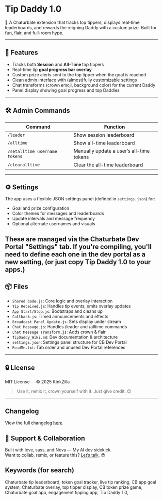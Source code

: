 # Tip Daddy 1.0

👑 A Chaturbate extension that tracks top tippers, displays real-time leaderboards, 
and rewards the reigning Daddy with a custom prize. Built for fun, flair, and full-room hype.

---

## 🚀 Features

- Tracks both **Session** and **All-Time** top tippers
- Real-time tip **goal progress bar overlay**
- Custom prize alerts sent to the top tipper when the goal is reached
- Clean admin interface with (almost)fully customizable settings
- Chat transforms (crown emoji, background color) for the current Daddy
- Panel display showing goal progress and top Daddies

---

## 🛠 Admin Commands

| Command | Function |
|--------|----------|
| `/leader` | Show session leaderboard |
| `/alltime` | Show all-time leaderboard |
| `/setalltime username tokens` | Manually update a user’s all-time tokens |
| `/clearalltime` | Clear the all-time leaderboard |

---

## ⚙️ Settings

The app uses a flexible JSON settings panel (defined in `settings.json`) for:

- Goal and prize configuration
- Color themes for messages and leaderboards
- Update intervals and message frequency
- Optional alternate usernames and visuals

These are managed via the Chaturbate Dev Portal "Settings" tab.
If you're compiling, you'll need to define each one in the dev portal as
a new setting, (or just copy Tip Daddy 1.0 to your apps.)
---

## 📦 Files

- `Shared Code.js`: Core logic and overlay interaction
- `Tip Received.js`: Handles tip events, emits overlay updates
- `App Start/Stop.js`: Bootstraps and cleans up
- `Callback.js`: Timed announcements and effects
- `Broadcast Panel Update.js`: Sets display under stream
- `Chat Message.js`: Handles /leader and /alltime commands
- `Chat Message Transform.js`: Adds crown & flair
- `TipDaddy_Wiki.md`: Dev documentation & architecture
- `settings.json`: Settings panel structure for CB Dev Portal
- `ReadMe.txt`: Tab order and unused Dev Portal references

---

## 🔒 License

MIT License — © 2025 KinkZilla

> Use it, remix it, crown yourself with it. Just give credit. 😉

---

## Changelog

View the full changelog [here](./CHANGELOG.md).


## 💬 Support & Collaboration

Built with love, sass, and Nova — My AI dev sidekick.  
Want to collab, remix, or feature this? [Let’s talk](https://chaturbate.com/kink_zilla). 😉


## Keywords (for search)

Chaturbate tip leaderboard, token goal tracker, live tip ranking, CB app goal system, Chaturbate overlay, top tipper display, CB token prize game, Chaturbate goal app, engagement tipping app, Tip Daddy 1.0, 
